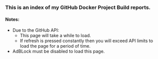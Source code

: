 ### This is an index of my GitHub Docker Project Build reports.


#### **Notes:**
* Due to the GitHub API:
  * This page will take a while to load.
  * If refresh is pressed constantly then you will exceed API limits to load the page for a period of time.
* AdBLock must be disabled to load this page.
